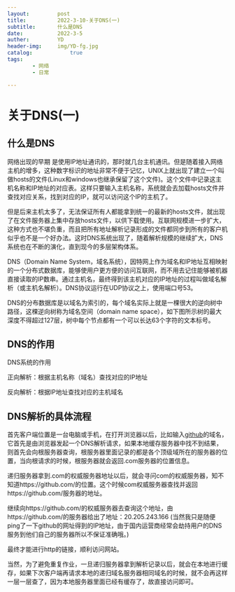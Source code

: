 ```yaml
---
layout:         post
title:          2022-3-10-关于DNS(一)
subtitle:       什么是DNS
date:           2022-3-5
auther:         YD
header-img:     img/YD-fg.jpg
catalog:            true
tags:
        - 网络
        - 日常

---
```


# 关于DNS(一)

## 什么是DNS

网络出现的早期 是使用IP地址通讯的，那时就几台主机通讯。但是随着接入网络主机的增多，这种数字标识的地址非常不便于记忆，UNIX上就出现了建立一个叫做hosts的文件(Linux和windows也继承保留了这个文件)。这个文件中记录这主机名称和IP地址的对应表。这样只要输入主机名称，系统就会去加载hosts文件并查找对应关系，找到对应的IP，就可以访问这个IP的主机了。

但是后来主机太多了，无法保证所有人都能拿到统一的最新的hosts文件，就出现了在文件服务器上集中存放hosts文件，以供下载使用。互联网规模进一步扩大，这种方式也不堪负重，而且把所有地址解析记录形成的文件都同步到所有的客户机似乎也不是一个好办法。这时DNS系统出现了，随着解析规模的继续扩大，DNS系统也在不断的演化，直到现今的多层架构体系。

DNS（Domain Name System，域名系统），因特网上作为域名和IP地址互相映射的一个分布式数据库，能够使用户更方便的访问互联网，而不用去记住能够被机器直接读取的IP数串。通过主机名，最终得到该主机对应的IP地址的过程叫做域名解析（或主机名解析）。DNS协议运行在UDP协议之上，使用端口号53。

DNS的分布数据库是以域名为索引的，每个域名实际上就是一棵很大的逆向树中路径，这棵逆向树称为域名空间（domain name space），如下图所示树的最大深度不得超过127层，树中每个节点都有一个可以长达63个字符的文本标号。

## DNS的作用

DNS系统的作用

正向解析：根据主机名称（域名）查找对应的IP地址

反向解析：根据IP地址查找对应的主机域名

## DNS解析的具体流程

首先客户端位置是一台电脑或手机，在打开浏览器以后，比如输入[github](https://github.com/)的域名，它首先是由浏览器发起一个DNS解析请求，如果本地缓存服务器中找不到结果，则首先会向根服务器查询，根服务器里面记录的都是各个顶级域所在的服务器的位置，当向根请求的时候，根服务器就会返回.com服务器的位置信息。

递归服务器拿到.com的权威服务器地址以后，就会寻问com的权威服务器，知不知道https://github.com/的位置。这个时候com权威服务器查找并返回https://github.com/服务器的地址。

继续向https://github.com/的权威服务器去查询这个地址，由https://github.com/的服务器给出了地址：20.205.243.166 (当然我只是随便ping了一下github的网址得到的IP地址，由于国内运营商经常会劫持用户的DNS服务到他们自己的服务器所以不保证准确哦。)

最终才能进行http的链接，顺利访问网站。

当然，为了避免重复作业，一旦递归服务器拿到解析记录以后，就会在本地进行缓存，如果下次客户端再请求本地的递归域名服务器相同域名的时候，就不会再这样一层一层查了，因为本地服务器里面已经有缓存了，故直接访问即可。